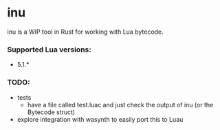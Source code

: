 # inu

inu is a WIP tool in Rust for working with Lua bytecode.

### Supported Lua versions:
- 5.1.*

### TODO:
- tests
  - have a file called test.luac and just check the output of inu (or the Bytecode struct)
- explore integration with wasynth to easily port this to Luau
